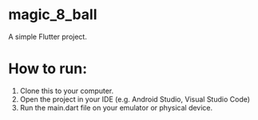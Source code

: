 # magic_8_ball

A simple Flutter project.

# How to run:
1. Clone this to your computer.
2. Open the project in your IDE (e.g. Android Studio, Visual Studio Code)
3. Run the main.dart file on your emulator or physical device.


